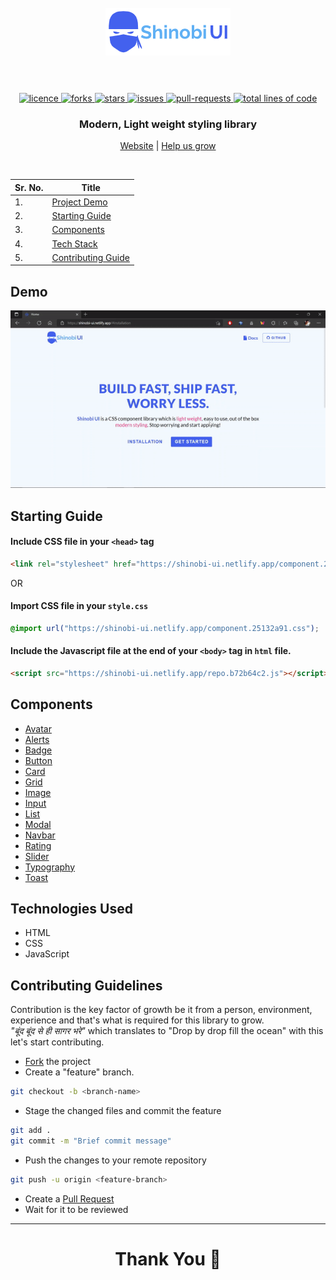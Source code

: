 <h1 align="center">
  <br />
  <a href="https://shinobi-ui.netlify.app/color/color"><img src="https://github.com/vinc3nati/shinobi-UI/blob/dev/assets/logo.png" alt="logo" width="200"></a>
  <br />
  <br />
</h1>

<!-- PROJECT SHIELDS -->
<p align="center">
  <a href="https://github.com/vinc3nati/shinobi-UI/blob/dev/LICENSE" target="blank">
  <img src="https://img.shields.io/github/license/vinc3nati/shinobi-UI?style=for-the-badge" alt="licence" />
  </a>
  <a href="https://github.com/vinc3nati/shinobi-UI/fork" target="blank">
  <img src="https://img.shields.io/github/forks/vinc3nati/shinobi-UI?style=for-the-badge" alt="forks"/>
  </a>
  <a href="https://github.com/vinc3nati/shinobi-UI/stargazers" target="blank">
  <img src="https://img.shields.io/github/stars/vinc3nati/shinobi-UI?style=for-the-badge" alt="stars"/>
  </a>
  <a href="https://github.com/vinc3nati/shinobi-UI/issues" target="blank">
  <img src="https://img.shields.io/github/issues/vinc3nati/shinobi-UI?style=for-the-badge" alt="issues"/>
  </a>
  <a href="https://github.com/vinc3nati/shinobi-UI/pulls" target="blank">
  <img src="https://img.shields.io/github/issues-pr/vinc3nati/shinobi-UI?color=important&style=for-the-badge" alt="pull-requests"/>
  </a>
  <a href="https://github.com/vinc3nati/shinobi-UI/graphs/code-frequency" target="blank">
  <img src="https://img.shields.io/tokei/lines/github/vinc3nati/shinobi-UI?label=total%20lines%20of%20code&color=9cf&style=for-the-badge" alt="total lines of code"/>
  </a>
</p>

<!-- PROJECT SUBTITLE -->
<h3 align="center">Modern, Light weight styling library</h3>

<p align="center">
  <a href="https://shinobi-ui.netlify.app/">Website</a>
  |
  <a href="https://github.com/vinc3nati/shinobi-UI/issues">Help us grow</a>
</p>
<br />

<!-- TABLE OF CONTENT -->

| Sr. No. | Title                               |
| ------- | ----------------------------------- |
| 1.      | [Project Demo](#demo)               |
| 2.      | [Starting Guide](#starting-guide)   |
| 3.      | [Components](#components)           |
| 4.      | [Tech Stack](#tech-stack)           |
| 5.      | [Contributing Guide](#contributing) |

<!-- Project Demo -->

<a name="demo"></a>

## Demo

![demo video](https://github.com/vinc3nati/shinobi-UI/blob/dev/assets/demo.gif)

<!-- Starting Guide -->

<a name="starting-guide"></a>

## Starting Guide

#### Include CSS file in your `<head>` tag

```HTML
<link rel="stylesheet" href="https://shinobi-ui.netlify.app/component.25132a91.css"/>
```

OR

#### Import CSS file in your `style.css`

```CSS
@import url("https://shinobi-ui.netlify.app/component.25132a91.css");
```

#### Include the Javascript file at the end of your `<body>` tag in `html` file.

```HTML
<script src="https://shinobi-ui.netlify.app/repo.b72b64c2.js"></script>
```

<!-- Components -->

<a name="components"></a>

## Components

- [Avatar](https://shinobi-ui.netlify.app/components/avatar/avatar)
- [Alerts](https://shinobi-ui.netlify.app/components/alert/alert)
- [Badge](https://shinobi-ui.netlify.app/components/badge/badge)
- [Button](https://shinobi-ui.netlify.app/components/button/button)
- [Card](https://shinobi-ui.netlify.app/components/card/card)
- [Grid](https://shinobi-ui.netlify.app/components/grid/grid)
- [Image](https://shinobi-ui.netlify.app/components/image/image)
- [Input](https://shinobi-ui.netlify.app/components/input/input)
- [List](https://shinobi-ui.netlify.app/components/list/list)
- [Modal](https://shinobi-ui.netlify.app/components/modal/modal)
- [Navbar](https://shinobi-ui.netlify.app/components/navbar/navbar)
- [Rating](https://shinobi-ui.netlify.app/components/rating/rating)
- [Slider](https://shinobi-ui.netlify.app/components/slider/slider)
- [Typography](https://shinobi-ui.netlify.app/components/typography/typography)
- [Toast](https://shinobi-ui.netlify.app/components/toast/toast)

<!-- Tech Stack -->

<a name="tech-stack"></a>

## Technologies Used

- HTML
- CSS
- JavaScript

<!-- Contributing Guidelines -->

<a name="contributing"></a>

## Contributing Guidelines

Contribution is the key factor of growth be it from a person, environment, experience and that's what is required for this library to grow.
<br/>
_"बूंद बूंद से ही सागर भरे"_ which translates to "Drop by drop fill the ocean" with this let's start contributing.
<br/>

- [Fork](https://github.com/vinc3nati/shinobi-UI/fork) the project
- Create a "feature" branch.

```BASH
git checkout -b <branch-name>
```

- Stage the changed files and commit the feature

```BASH
git add .
git commit -m "Brief commit message"
```

- Push the changes to your remote repository

```BASH
git push -u origin <feature-branch>
```

- Create a [Pull Request](https://github.com/vinc3nati/shinobi-UI/pulls)
- Wait for it to be reviewed

---

<h1 align="center">Thank You 🙏</h1>
